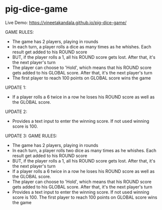 # pig-dice-game

Live Demo: https://vineetakandala.github.io/pig-dice-game/

GAME RULES:
- The game has 2 players, playing in rounds
- In each turn, a player rolls a dice as many times as he whishes. Each result get added to his ROUND score
- BUT, if the player rolls a 1, all his ROUND score gets lost. After that, it's the next player's turn
- The player can choose to 'Hold', which means that his ROUND score gets added to his GLOBAL score. After that, it's the next player's turn
- The first player to reach 100 points on GLOBAL score wins the game

UPDATE 1:
- If a player rolls a 6 twice in a row he loses his ROUND score as well as the GLOBAL score.

UPDATE 2:
- Provides a text input to enter the winning score. If not used winning score is 100.

UPDATE 3:
GAME RULES:
- The game has 2 players, playing in rounds
- In each turn, a player rolls two dice as many times as he whishes. Each result get added to his ROUND score
- BUT, if the player rolls a 1, all his ROUND score gets lost. After that, it's the next player's turn
- If a player rolls a 6 twice in a row he loses his ROUND score as well as the GLOBAL score.
- The player can choose to 'Hold', which means that his ROUND score gets added to his GLOBAL score. After that, it's the next player's turn
- Provides a text input to enter the winning score. If not used winning score is 100. The first player to reach 100 points on GLOBAL score wins the game
